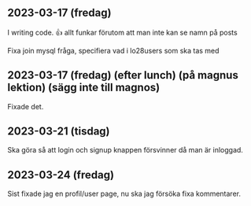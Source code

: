 ## 2023-03-17 (fredag)
I writing code. 👍
allt funkar förutom att man inte kan se namn på posts

Fixa join mysql fråga, specifiera vad i lo28users som ska tas med

## 2023-03-17 (fredag) (efter lunch) (på magnus lektion) (sägg inte till magnos)
Fixade det.

## 2023-03-21 (tisdag)
Ska göra så att login och signup knappen försvinner då man är inloggad.

## 2023-03-24 (fredag)
Sist fixade jag en profil/user page, nu ska jag försöka fixa kommentarer.